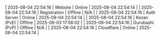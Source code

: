 | 2025-08-04 22:54:16 | Website | Online | 2025-08-04 22:54:14 |
| 2025-08-04 22:54:16 | Registration | Offline | N/A |
| 2025-08-04 22:54:16 | Auth Server | Online | 2025-08-04 22:54:14 |
| 2025-08-04 22:54:16 | Kezan (PvE) | Offline | 2025-08-03 17:58:02 |
| 2025-08-04 22:54:16 | Gurubashi (PvP) | Offline | N/A |
| 2025-08-04 22:54:16 | Cloudflare | Online | 2025-08-04 22:54:14 |
